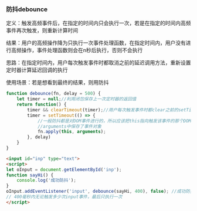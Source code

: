 ### 防抖debounce
定义：触发高频事件后，在指定的时间内只会执行一次，若是在指定的时间内高频事件再次触发，则重新计算时间

结果：用户的高频操作降为只执行一次事件处理函数，在指定时间内，用户没有进行高频操作，事件处理函数则会在n秒后执行，否则不会执行

思路：在指定时间内，用户每次触发事件时都取消之前的延迟调用方法，重新设置定时器计算延迟回调的执行

使用场景：若是想看到最终的结果，则用防抖
```js
function debounce(fn, delay = 500) {
    let timer = null;//利用闭包保存上一次定时器的返回值
    return function() {
        timer && clearTimeout(timer);//用户每次触发事件时都clear之前的setTimeout
        timer = setTimeout(() => {
            //一般防抖都是对DOM事件进行的，所以应该把this指向触发该事件的那个DOM元素
            //arguments中保存了事件对象
            fn.apply(this, arguments);
        }, delay)
    }
}
```
```html
<input id="inp" type="text">
<script>
let oInput = document.getElementById('inp');
function sayHi() {
    console.log('成功防抖');
}
oInput.addEventListener('input', debounce(sayHi, 400), false); //成功防抖
// 400毫秒内无论触发多少次input事件，最后只执行一次
</script>  
```